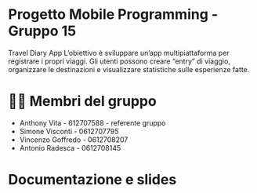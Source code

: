 # Progetto Mobile Programming - Gruppo 15
Travel Diary App
L’obiettivo è sviluppare un’app multipiattaforma per registrare i propri viaggi. Gli utenti possono creare “entry” di viaggio, organizzare le destinazioni e visualizzare statistiche sulle esperienze fatte.

# 👨‍💻 Membri del gruppo
- Anthony Vita - 612707588 - referente gruppo
- Simone Visconti - 0612707795
- Vincenzo Goffredo - 0612708207
- Antonio Radesca - 0612708145

# Documentazione e slides
